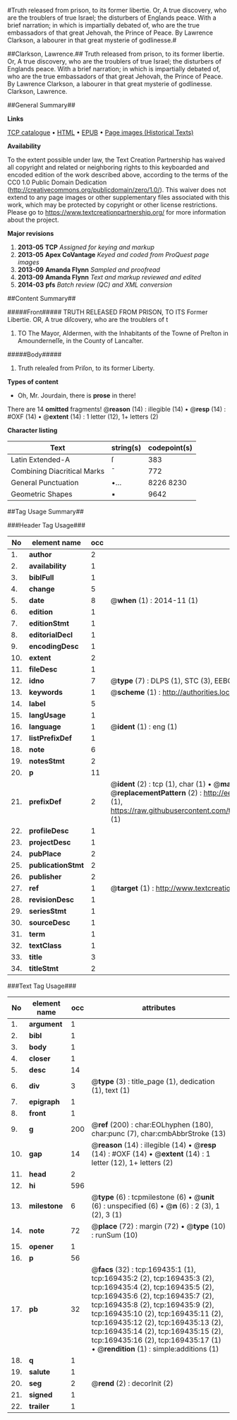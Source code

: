 #Truth released from prison, to its former libertie. Or, A true discovery, who are the troublers of true Israel; the disturbers of Englands peace. With a brief narration; in which is impartially debated of, who are the true embassadors of that great Jehovah, the Prince of Peace. By Lawrence Clarkson, a labourer in that great mysterie of godlinesse.#

##Clarkson, Lawrence.##
Truth released from prison, to its former libertie. Or, A true discovery, who are the troublers of true Israel; the disturbers of Englands peace. With a brief narration; in which is impartially debated of, who are the true embassadors of that great Jehovah, the Prince of Peace. By Lawrence Clarkson, a labourer in that great mysterie of godlinesse.
Clarkson, Lawrence.

##General Summary##

**Links**

[TCP catalogue](http://www.ota.ox.ac.uk/tcp/)  • 
[HTML](http://tei.it.ox.ac.uk/tcp/Texts-HTML/free/A79/A79913.html)  • 
[EPUB](http://tei.it.ox.ac.uk/tcp/Texts-EPUB/free/A79/A79913.epub) • 
[Page images (Historical Texts)](https://historicaltexts.jisc.ac.uk/eebo-99867124e)

**Availability**

To the extent possible under law, the Text Creation Partnership has waived all copyright and related or neighboring rights to this keyboarded and encoded edition of the work described above, according to the terms of the CC0 1.0 Public Domain Dedication (http://creativecommons.org/publicdomain/zero/1.0/). This waiver does not extend to any page images or other supplementary files associated with this work, which may be protected by copyright or other license restrictions. Please go to https://www.textcreationpartnership.org/ for more information about the project.

**Major revisions**

1. __2013-05__ __TCP__ *Assigned for keying and markup*
1. __2013-05__ __Apex CoVantage__ *Keyed and coded from ProQuest page images*
1. __2013-09__ __Amanda Flynn__ *Sampled and proofread*
1. __2013-09__ __Amanda Flynn__ *Text and markup reviewed and edited*
1. __2014-03__ __pfs__ *Batch review (QC) and XML conversion*

##Content Summary##

#####Front#####
TRUTH RELEASED FROM PRISON, TO ITS Former Libertie. OR, A true diſcovery, who are the troublers of t
1. TO The Mayor, Aldermen, with the Inhabitants of the Towne of Preſton in Amounderneſſe, in the County of Lancaſter.

#####Body#####

1. Truth releaſed from Priſon, to its former Liberty.

**Types of content**

  * Oh, Mr. Jourdain, there is **prose** in there!

There are 14 **omitted** fragments! 
 @__reason__ (14) : illegible (14)  •  @__resp__ (14) : #OXF (14)  •  @__extent__ (14) : 1 letter (12), 1+ letters (2)

**Character listing**


|Text|string(s)|codepoint(s)|
|---|---|---|
|Latin Extended-A|ſ|383|
|Combining             Diacritical Marks|̄|772|
|General Punctuation|•…|8226 8230|
|Geometric Shapes|▪|9642|

##Tag Usage Summary##

###Header Tag Usage###

|No|element name|occ|attributes|
|---|---|---|---|
|1.|__author__|2||
|2.|__availability__|1||
|3.|__biblFull__|1||
|4.|__change__|5||
|5.|__date__|8| @__when__ (1) : 2014-11 (1)|
|6.|__edition__|1||
|7.|__editionStmt__|1||
|8.|__editorialDecl__|1||
|9.|__encodingDesc__|1||
|10.|__extent__|2||
|11.|__fileDesc__|1||
|12.|__idno__|7| @__type__ (7) : DLPS (1), STC (3), EEBO-CITATION (1), PROQUEST (1), VID (1)|
|13.|__keywords__|1| @__scheme__ (1) : http://authorities.loc.gov/ (1)|
|14.|__label__|5||
|15.|__langUsage__|1||
|16.|__language__|1| @__ident__ (1) : eng (1)|
|17.|__listPrefixDef__|1||
|18.|__note__|6||
|19.|__notesStmt__|2||
|20.|__p__|11||
|21.|__prefixDef__|2| @__ident__ (2) : tcp (1), char (1)  •  @__matchPattern__ (2) : ([0-9\-]+):([0-9IVX]+) (1), (.+) (1)  •  @__replacementPattern__ (2) : http://eebo.chadwyck.com/downloadtiff?vid=$1&page=$2 (1), https://raw.githubusercontent.com/textcreationpartnership/Texts/master/tcpchars.xml#$1 (1)|
|22.|__profileDesc__|1||
|23.|__projectDesc__|1||
|24.|__pubPlace__|2||
|25.|__publicationStmt__|2||
|26.|__publisher__|2||
|27.|__ref__|1| @__target__ (1) : http://www.textcreationpartnership.org/docs/. (1)|
|28.|__revisionDesc__|1||
|29.|__seriesStmt__|1||
|30.|__sourceDesc__|1||
|31.|__term__|1||
|32.|__textClass__|1||
|33.|__title__|3||
|34.|__titleStmt__|2||


###Text Tag Usage###

|No|element name|occ|attributes|
|---|---|---|---|
|1.|__argument__|1||
|2.|__bibl__|1||
|3.|__body__|1||
|4.|__closer__|1||
|5.|__desc__|14||
|6.|__div__|3| @__type__ (3) : title_page (1), dedication (1), text (1)|
|7.|__epigraph__|1||
|8.|__front__|1||
|9.|__g__|200| @__ref__ (200) : char:EOLhyphen (180), char:punc (7), char:cmbAbbrStroke (13)|
|10.|__gap__|14| @__reason__ (14) : illegible (14)  •  @__resp__ (14) : #OXF (14)  •  @__extent__ (14) : 1 letter (12), 1+ letters (2)|
|11.|__head__|2||
|12.|__hi__|596||
|13.|__milestone__|6| @__type__ (6) : tcpmilestone (6)  •  @__unit__ (6) : unspecified (6)  •  @__n__ (6) : 2 (3), 1 (2), 3 (1)|
|14.|__note__|72| @__place__ (72) : margin (72)  •  @__type__ (10) : runSum (10)|
|15.|__opener__|1||
|16.|__p__|56||
|17.|__pb__|32| @__facs__ (32) : tcp:169435:1 (1), tcp:169435:2 (2), tcp:169435:3 (2), tcp:169435:4 (2), tcp:169435:5 (2), tcp:169435:6 (2), tcp:169435:7 (2), tcp:169435:8 (2), tcp:169435:9 (2), tcp:169435:10 (2), tcp:169435:11 (2), tcp:169435:12 (2), tcp:169435:13 (2), tcp:169435:14 (2), tcp:169435:15 (2), tcp:169435:16 (2), tcp:169435:17 (1)  •  @__rendition__ (1) : simple:additions (1)|
|18.|__q__|1||
|19.|__salute__|1||
|20.|__seg__|2| @__rend__ (2) : decorInit (2)|
|21.|__signed__|1||
|22.|__trailer__|1||
